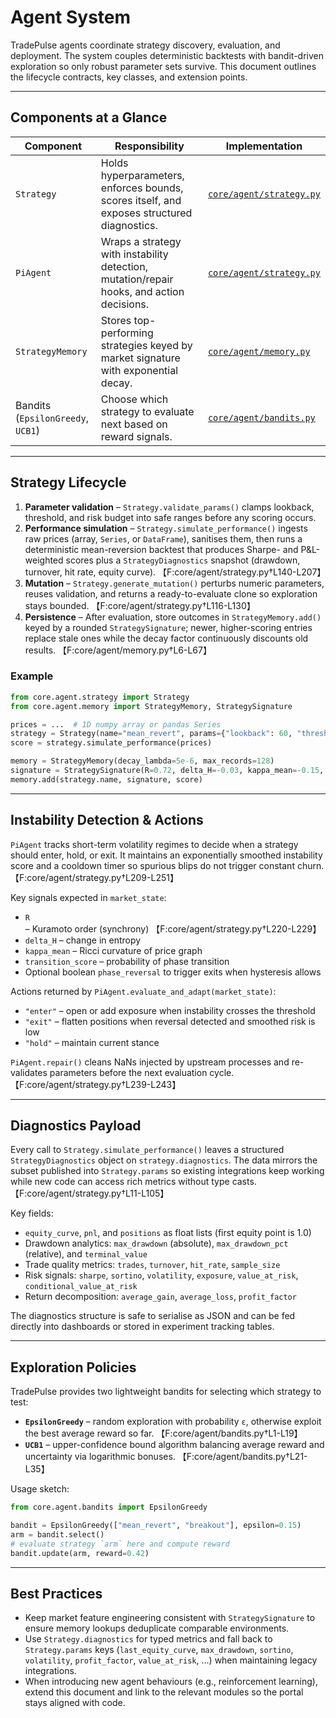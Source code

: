 # Agent System

TradePulse agents coordinate strategy discovery, evaluation, and deployment.
The system couples deterministic backtests with bandit-driven exploration so
only robust parameter sets survive. This document outlines the lifecycle
contracts, key classes, and extension points.

---

## Components at a Glance

| Component | Responsibility | Implementation |
| --------- | -------------- | --------------- |
| `Strategy` | Holds hyperparameters, enforces bounds, scores itself, and exposes structured diagnostics. | [`core/agent/strategy.py`](../core/agent/strategy.py) |
| `PiAgent` | Wraps a strategy with instability detection, mutation/repair hooks, and action decisions. | [`core/agent/strategy.py`](../core/agent/strategy.py) |
| `StrategyMemory` | Stores top-performing strategies keyed by market signature with exponential decay. | [`core/agent/memory.py`](../core/agent/memory.py) |
| Bandits (`EpsilonGreedy`, `UCB1`) | Choose which strategy to evaluate next based on reward signals. | [`core/agent/bandits.py`](../core/agent/bandits.py) |

---

## Strategy Lifecycle

1. **Parameter validation** – `Strategy.validate_params()` clamps lookback,
   threshold, and risk budget into safe ranges before any scoring occurs.
2. **Performance simulation** – `Strategy.simulate_performance()` ingests raw
   prices (array, `Series`, or `DataFrame`), sanitises them, then runs a
   deterministic mean-reversion backtest that produces Sharpe- and P&L-weighted
   scores plus a `StrategyDiagnostics` snapshot (drawdown, turnover, hit rate,
   equity curve). 【F:core/agent/strategy.py†L140-L207】
3. **Mutation** – `Strategy.generate_mutation()` perturbs numeric parameters,
   reuses validation, and returns a ready-to-evaluate clone so exploration stays
   bounded. 【F:core/agent/strategy.py†L116-L130】
4. **Persistence** – After evaluation, store outcomes in `StrategyMemory.add()`
   keyed by a rounded `StrategySignature`; newer, higher-scoring entries replace
   stale ones while the decay factor continuously discounts old results. 【F:core/agent/memory.py†L6-L67】

### Example

```python
from core.agent.strategy import Strategy
from core.agent.memory import StrategyMemory, StrategySignature

prices = ...  # 1D numpy array or pandas Series
strategy = Strategy(name="mean_revert", params={"lookback": 60, "threshold": 0.8})
score = strategy.simulate_performance(prices)

memory = StrategyMemory(decay_lambda=5e-6, max_records=128)
signature = StrategySignature(R=0.72, delta_H=-0.03, kappa_mean=-0.15, entropy=2.1, instability=0.18)
memory.add(strategy.name, signature, score)
```

---

## Instability Detection & Actions

`PiAgent` tracks short-term volatility regimes to decide when a strategy should
enter, hold, or exit. It maintains an exponentially smoothed instability score
and a cooldown timer so spurious blips do not trigger constant churn. 【F:core/agent/strategy.py†L209-L251】

Key signals expected in `market_state`:

- `R` – Kuramoto order (synchrony) 【F:core/agent/strategy.py†L220-L229】
- `delta_H` – change in entropy
- `kappa_mean` – Ricci curvature of price graph
- `transition_score` – probability of phase transition
- Optional boolean `phase_reversal` to trigger exits when hysteresis allows

Actions returned by `PiAgent.evaluate_and_adapt(market_state)`:

- `"enter"` – open or add exposure when instability crosses the threshold
- `"exit"` – flatten positions when reversal detected and smoothed risk is low
- `"hold"` – maintain current stance

`PiAgent.repair()` cleans NaNs injected by upstream processes and re-validates
parameters before the next evaluation cycle. 【F:core/agent/strategy.py†L239-L243】

---

## Diagnostics Payload

Every call to `Strategy.simulate_performance()` leaves a structured
`StrategyDiagnostics` object on `strategy.diagnostics`. The data mirrors the
subset published into `Strategy.params` so existing integrations keep working
while new code can access rich metrics without type casts. 【F:core/agent/strategy.py†L11-L105】

Key fields:

- `equity_curve`, `pnl`, and `positions` as float lists (first equity point is 1.0)
- Drawdown analytics: `max_drawdown` (absolute), `max_drawdown_pct` (relative),
  and `terminal_value`
- Trade quality metrics: `trades`, `turnover`, `hit_rate`, `sample_size`
- Risk signals: `sharpe`, `sortino`, `volatility`, `exposure`, `value_at_risk`,
  `conditional_value_at_risk`
- Return decomposition: `average_gain`, `average_loss`, `profit_factor`

The diagnostics structure is safe to serialise as JSON and can be fed directly
into dashboards or stored in experiment tracking tables.

---

## Exploration Policies

TradePulse provides two lightweight bandits for selecting which strategy to test:

- **`EpsilonGreedy`** – random exploration with probability `ε`, otherwise
  exploit the best average reward so far. 【F:core/agent/bandits.py†L1-L19】
- **`UCB1`** – upper-confidence bound algorithm balancing average reward and
  uncertainty via logarithmic bonuses. 【F:core/agent/bandits.py†L21-L35】

Usage sketch:

```python
from core.agent.bandits import EpsilonGreedy

bandit = EpsilonGreedy(["mean_revert", "breakout"], epsilon=0.15)
arm = bandit.select()
# evaluate strategy `arm` here and compute reward
bandit.update(arm, reward=0.42)
```

---

## Best Practices

- Keep market feature engineering consistent with `StrategySignature` to ensure
  memory lookups deduplicate comparable environments.
- Use `Strategy.diagnostics` for typed metrics and fall back to `Strategy.params`
  keys (`last_equity_curve`, `max_drawdown`, `sortino`, `volatility`,
  `profit_factor`, `value_at_risk`, …)
  when maintaining legacy integrations.
- When introducing new agent behaviours (e.g., reinforcement learning), extend
  this document and link to the relevant modules so the portal stays aligned
  with code.
